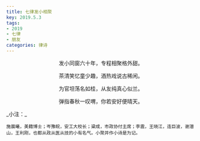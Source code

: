 ```yaml
---
title: 七律发小相聚
key: 2019.5.3
tags: 
- 2019
- 七律
- 朋友
categories: 律诗
---
```


<p align="center">发小同窗六十年，专程相聚格外甜。
</p>
<p align="center">茶清笑忆童少趣，酒热戏说古稀闲。
</p>
<p align="center">为官坦荡名如桂，从友纯真心似兰。
</p>
<p align="center">弹指春秋一叹喟，你若安好便晴天。
</p>
_小注：_

```
施晨曦，美籍博士；岑豫皖，安工大校长；粱成，市政协付主席；李震，王晓江，连巨波，谢潜山，王利刚，也都从政从医从技的小有名气。小聚并作小诗是为记。
```